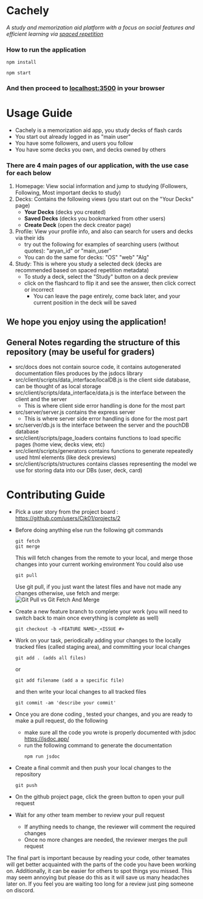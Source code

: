 # Cachely
*A study and memorization aid platform with a focus on social features and efficient learning via [spaced repetition](https://en.wikipedia.org/wiki/Spaced_repetition)*

### How to run the application
```
npm install
```
```
npm start
```
### And then proceed to [localhost:3500](http://localhost:3500/) in your browser

# Usage Guide
- Cachely is a memorization aid app, you study decks of flash cards
- You start out already logged in as "main user"
- You have some followers, and users you follow
- You have some decks you own, and decks owned by others

### There are 4 main pages of our application, with the use case for each below
1. Homepage: View social information and jump to studying (Followers, Following, Most important decks to study)
2. Decks: Contains the following views (you start out on the "Your Decks" page)
   - **Your Decks** (decks you created)
   - **Saved Decks** (decks you bookmarked from other users)
   - **Create Deck** (open the deck creator page)
3. Profile: View your profile info, and also can search for users and decks via their ids
   - try out the following for examples of searching users (without quotes): "aryan_id" or "main_user" 
   - You can do the same for decks: "OS" "web" "Alg"
4. Study: This is where you study a selected deck (decks are recommended based on spaced repetition metadata)
    - To study a deck, select the "Study" button on a deck preview
    - click on the flashcard to flip it and see the answer, then click correct or incorrect
        - You can leave the page entirely, come back later, and your current position in the deck will be saved  

## We hope you enjoy using the application!

## General Notes regarding the structure of this repository (may be useful for graders)

- src/docs does not contain source code, it contains autogenerated documentation files produces by the jsdocs library
- src/client/scripts/data_interface/localDB.js is the client side database, can be thought of as local storage
- src/client/scripts/data_interface/data.js is the interface between the client and the server
   - This is where client side error handling is done for the most part
- src/server/server.js contains the express server
   - This is where server side error handling is done for the most part
- src/server/db.js is the interface between the server and the pouchDB database
- src/client/scripts/page_loaders contains functions to load specific pages (home view, decks view, etc)
- src/client/scripts/generators contains functions to generate repeatedly used html elements (like deck previews)
- src/client/scripts/structures contains classes representing the model we use for storing data into our DBs (user, deck, card)


# Contributing Guide 
- Pick a user story from the project board : https://github.com/users/Cjk01/projects/2

- Before doing anything else run the following git commands
  ```
  git fetch
  git merge
  ```
  This will fetch changes from the remote to your local, and merge those changes into your current working environment
  You could also use
  ```
  git pull
  ```
  Use git pull, if you just want the latest files and have not made any changes
  otherwise, use fetch and merge:
  ![Git Pull vs Git Fetch And Merge](https://itknowledgeexchange.techtarget.com/coffee-talk/files/2023/05/git-fetch-vs-merge.gif)
  
- Create a new feature branch to complete your work (you will need to switch back to main once everything is complete as well)
  ```
  git checkout -b <FEATURE NAME>_<ISSUE #> 
  ```
- Work on your task, periodically adding your changes to the locally tracked files (called staging area), and committing your local changes
  ```
  git add . (adds all files)
  ```
  or
  ```
  git add filename (add a a specific file)
  ```
  and then write your local changes to all tracked files
  ```
  git commit -am 'describe your commit'
  ```

- Once you are done coding , tested your changes, and you are ready to make a pull request, do the following
  -  make sure all the code you wrote is properly documented with jsdoc https://jsdoc.app/
  -  run the following command to generate the documentation
     ```
     npm run jsdoc
     ```
- Create a final commit and then push your local changes to the repository
     ```
     git push
     ```
- On the github project page, click the green button to open your pull request
- Wait for any other team member to review your pull request
   - If anything needs to change, the reviewer will comment the required changes
   - Once no more changes are needed, the reviewer merges the pull request

 The final part is important because by reading your code, other teamates will get better acquainted with the parts of the code you have
 been working on. Additionally, it can be easier for others to spot things you missed. This may seem annoying but please do this as it will save 
 us many headaches later on. If you feel you are waiting too long for a review just ping someone on discord. 
  
